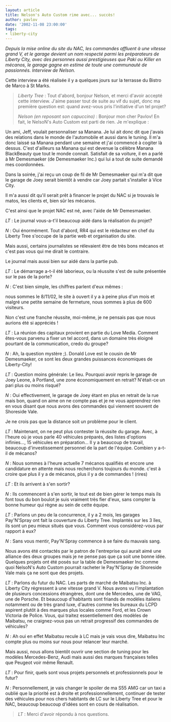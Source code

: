 ```yaml
---
layout: article
title: Nelson's Auto Custom rime avec... succès!
author: pavlov
date: '2002-11-08 23:00:00'
tags:
- liberty-city
---
```


_Depuis la mise online du site du NAC, les commandes affluent à une vitesse grand V, et le garage devient un nom respecté parmi les préparateurs de Liberty City, avec des personnes aussi prestigieuses que Paki ou Killer en mécanos, le garage gagne en estime de toute une communauté de passionnés. Interview de Nelson._

Cette interview a été réalisée il y a quelques jours sur la terrasse du Bistro de Marco à St Marks.

> _Liberty Tree_ : Tout d'abord, bonjour Nelson, et merci d'avoir accepté cette interview. J'aime passer tout de suite au vif du sujet, donc ma première question est: quand avez-vous pris l'initiative d'un tel projet?
> 
> _Nelson (en reposant son capuccino)_ : Bonjour mon cher Pavlov! En fait, le NelsoN's Auto Custom est parti de rien. Je m'explique :

Un ami, Jeff, voulait personnaliser sa Manana. Je lui ait donc dit que j'avais des relations dans le monde de l'automobile et aussi dans le tuning. Il m'a donc laissé sa Manana pendant une semaine et j'ai commencé à cogiter là dessus. C'est d'ailleurs sa Manana qui est devenue la célèbre Manana BlackBeauty que tout le monde connait. Satisfait de sa voiture, il en a parlé à Mr Demesmaeker (de Demesmaeker Inc.) qui lui a tout de suite demandé mes coordonnées.

> 

Dans la soirée, j'ai reçu un coup de fil de Mr Demesmaeker qui m'a dit que le garage de Joey serait bientôt à vendre car Joey partait s'installer à Vice City.

> 

Il m'a aussi dit qu'il serait prêt à financer le projet du NAC si je trouvais le matos, les clients et, bien sûr les mécanos.

> 

C'est ainsi que le projet NAC est né, avec l'aide de Mr Demesmaeker.

> 

_LT_ : Le journal vous-a-t'il beaucoup aidé dans la réalisation du projet?

> 

_N_ : Oui énormément. Tout d'abord, RR4 qui est le rédacteur en chef du Liberty Tree s'occupe de la partie web et organisation du site.

> 

Mais aussi, certains journalistes se rélevaient être de très bons mécanos et c'est pas vous qui me dirait le contraire.

> 

Le journal mais aussi bien sur aidé dans la partie pub.

> 

_LT_ : Le démarrage a-t-il été laborieux, ou la réussite s'est de suite présentée sur le pas de la porte?

> 

_N_ : C'est bien simple, les chiffres parlent d'eux mêmes :

> 

nous sommes le 8/11/02, le site à ouvert il y a à peine plus d'un mois et malgré une petite semaine de fermeture, nous sommes à plus de 600 visiteurs.

> 

Non c'est une franche réussite, moi-même, je ne pensais pas que nous aurions été si appréciés !

> 

_LT_ : La réunion des capitaux provient en partie du Love Media. Comment êtes-vous parvenu a fixer un tel accord, dans un domaine très éloigné pourtant de la communication, credo du groupe?

> 

_N_ : Ah, la question mystère ;). Donald Love est le cousin de Mr Demesmaeker, ce sont les deux grandes puissances économiques de Liberty-City!

> 

_LT_ : Question moins générale: Le lieu. Pourquoi avoir repris le garage de Joey Leone, à Portland, une zone économiquement en retrait? N'était-ce un pari plus ou moins risqué?

> 

_N_ : Oui effectivement, le garage de Joey étant en plus en retrait de la rue mais bon, quand on aime on ne compte pas et je ne vous apprendrez rien en vous disant que nous avons des commandes qui viennent souvent de Shoreside Vale.

> 

Je ne crois pas que la distance soit un problème pour le client.

> 

_LT_ : Maintenant, on ne peut plus contester la réussite du garage. Avec, à l'heure où je vous parle 40 véhicules préparés, des listes d'options infinies..., 15 véhicules en préparation... Il y a beaucoup de travail, beaucoup d'investissement personnel de la part de l'équipe. Combien y a-t-il de mécanos?

> 

_N_ : Nous sommes à l'heure actuelle 7 mécanos qualifiés et encore une candidature en attente mais nous recherchons toujours du monde. c'est à croire que plus il y a de mécanos, plus il y a de commandes ! (rires)

> 

_LT_ : Et ils arrivent à s'en sortir?

> 

_N_ : Ils commencent à s'en sortir, le tout est de bien gérer le temps mais ils font tous du bon boulot je suis vraiment très fier d'eux, sans compter la bonne humeur qui règne au sein de cette équipe.

> 

_LT_ : Parlons un peu de la concurrence, il y a 2 mois, les garages Pay'N'Spray ont fait la couverture du Liberty Tree. Implantés sur les 3 îles, ils sont un peu mieux situés que vous. Comment vous considérez-vous par rapport à eux?

> 

_N_ : Sans vous mentir, Pay'N'Spray commence à se faire du mauvais sang.

> 

Nous avons été contactés par le patron de l'entreprise qui aurait aimé une alliance des deux groupes mais je ne pense pas que ça soit une bonne idée. Quelques projets ont été posés sur la table de Demesmaeker Inc comme quoi NelsoN's Auto Custom pourrait racheter le Pay'N'Spray de Shoreside Vale mais ça ne sont que des projets.

> 

_LT_ : Parlons du futur du NAC. Les parts de marché de Maibatsu Inc. à Liberty City régressent à une vitesse grand V. Nous avons vu l'implantation de plusieurs concessions étrangères, dont une de Mercedes, une de VAG, une de Porsche. Et beaucoup d'habitants sont friands de modèles italiens notamment ou de très grand luxe, d'autres comme les bureaux du LCPD aspirent plutôt à des marques plus locales comme Ford, et les Crown Victoria de Police. Vous, qui traitez essentiellement des modèles de Maibatsu, ne craignez-vous pas un retrait progressif des commandes de véhicules?

> 

_N_ : Ah oui en effet Maibatsu recule à LC mais je vais vous dire, Maibatsu Inc compte plus ou moins sur nous pour relancer leur marché.

> 

Mais aussi, nous allons bientôt ouvrir une section de tuning pour les modèles Mercedes-Benz, Audi mais aussi des marques françaises telles que Peugeot voir même Renault.

> 

_LT_ : Pour finir, quels sont vous projets personnels et professionnels pour le futur?

> 

_N_ : Personnellement, je vais changer le spoiler de ma S55 AMG car un taxi a oublié que la priorité est à droite et professionnellement, continuer de tester des véhicules pour nos chers habitants de LC sur le Liberty Tree et pour le NAC, beaucoup beaucoup d'idées sont en cours de réalisation.

> _LT_ : Merci d'avoir répondu à nos questions.

<!--kg-card-end: markdown-->
